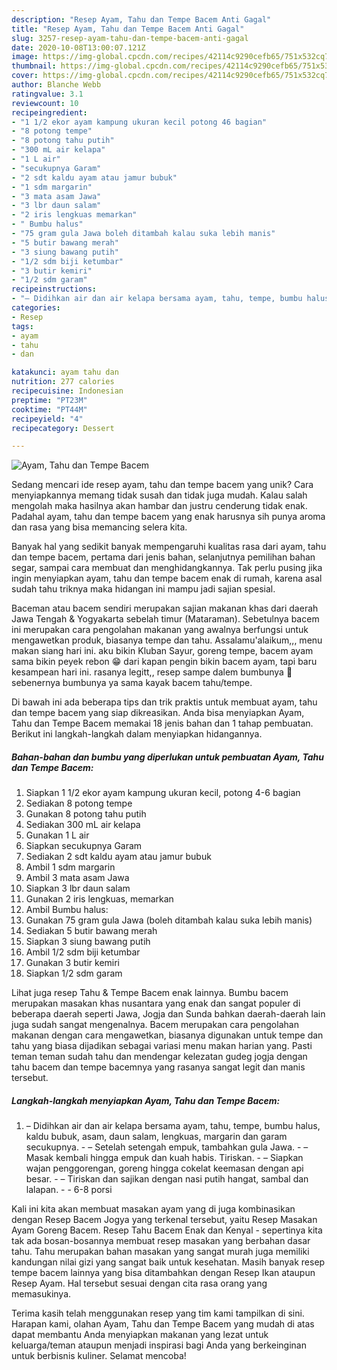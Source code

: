 ```yaml
---
description: "Resep Ayam, Tahu dan Tempe Bacem Anti Gagal"
title: "Resep Ayam, Tahu dan Tempe Bacem Anti Gagal"
slug: 3257-resep-ayam-tahu-dan-tempe-bacem-anti-gagal
date: 2020-10-08T13:00:07.121Z
image: https://img-global.cpcdn.com/recipes/42114c9290cefb65/751x532cq70/ayam-tahu-dan-tempe-bacem-foto-resep-utama.jpg
thumbnail: https://img-global.cpcdn.com/recipes/42114c9290cefb65/751x532cq70/ayam-tahu-dan-tempe-bacem-foto-resep-utama.jpg
cover: https://img-global.cpcdn.com/recipes/42114c9290cefb65/751x532cq70/ayam-tahu-dan-tempe-bacem-foto-resep-utama.jpg
author: Blanche Webb
ratingvalue: 3.1
reviewcount: 10
recipeingredient:
- "1 1/2 ekor ayam kampung ukuran kecil potong 46 bagian"
- "8 potong tempe"
- "8 potong tahu putih"
- "300 mL air kelapa"
- "1 L air"
- "secukupnya Garam"
- "2 sdt kaldu ayam atau jamur bubuk"
- "1 sdm margarin"
- "3 mata asam Jawa"
- "3 lbr daun salam"
- "2 iris lengkuas memarkan"
- " Bumbu halus"
- "75 gram gula Jawa boleh ditambah kalau suka lebih manis"
- "5 butir bawang merah"
- "3 siung bawang putih"
- "1/2 sdm biji ketumbar"
- "3 butir kemiri"
- "1/2 sdm garam"
recipeinstructions:
- "– Didihkan air dan air kelapa bersama ayam, tahu, tempe, bumbu halus, kaldu bubuk, asam, daun salam, lengkuas, margarin dan garam secukupnya. – Setelah setengah empuk, tambahkan gula Jawa. – Masak kembali hingga empuk dan kuah habis. Tiriskan. – Siapkan wajan penggorengan, goreng hingga cokelat keemasan dengan api besar. – Tiriskan dan sajikan dengan nasi putih hangat, sambal dan lalapan.  6-8 porsi"
categories:
- Resep
tags:
- ayam
- tahu
- dan

katakunci: ayam tahu dan 
nutrition: 277 calories
recipecuisine: Indonesian
preptime: "PT23M"
cooktime: "PT44M"
recipeyield: "4"
recipecategory: Dessert

---
```



![Ayam, Tahu dan Tempe Bacem](https://img-global.cpcdn.com/recipes/42114c9290cefb65/751x532cq70/ayam-tahu-dan-tempe-bacem-foto-resep-utama.jpg)

Sedang mencari ide resep ayam, tahu dan tempe bacem yang unik? Cara menyiapkannya memang tidak susah dan tidak juga mudah. Kalau salah mengolah maka hasilnya akan hambar dan justru cenderung tidak enak. Padahal ayam, tahu dan tempe bacem yang enak harusnya sih punya aroma dan rasa yang bisa memancing selera kita.

Banyak hal yang sedikit banyak mempengaruhi kualitas rasa dari ayam, tahu dan tempe bacem, pertama dari jenis bahan, selanjutnya pemilihan bahan segar, sampai cara membuat dan menghidangkannya. Tak perlu pusing jika ingin menyiapkan ayam, tahu dan tempe bacem enak di rumah, karena asal sudah tahu triknya maka hidangan ini mampu jadi sajian spesial.

Baceman atau bacem sendiri merupakan sajian makanan khas dari daerah Jawa Tengah &amp; Yogyakarta sebelah timur (Mataraman). Sebetulnya bacem ini merupakan cara pengolahan makanan yang awalnya berfungsi untuk mengawetkan produk, biasanya tempe dan tahu. Assalamu&#39;alaikum,,, menu makan siang hari ini. aku bikin Kluban Sayur, goreng tempe, bacem ayam sama bikin peyek rebon 😁 dari kapan pengin bikin bacem ayam, tapi baru kesampean hari ini. rasanya legitt,, resep sampe dalem bumbunya 🤤 sebenernya bumbunya ya sama kayak bacem tahu/tempe.


Di bawah ini ada beberapa tips dan trik praktis untuk membuat ayam, tahu dan tempe bacem yang siap dikreasikan. Anda bisa menyiapkan Ayam, Tahu dan Tempe Bacem memakai 18 jenis bahan dan 1 tahap pembuatan. Berikut ini langkah-langkah dalam menyiapkan hidangannya.

<!--inarticleads1-->

##### Bahan-bahan dan bumbu yang diperlukan untuk pembuatan Ayam, Tahu dan Tempe Bacem:

1. Siapkan 1 1/2 ekor ayam kampung ukuran kecil, potong 4-6 bagian
1. Sediakan 8 potong tempe
1. Gunakan 8 potong tahu putih
1. Sediakan 300 mL air kelapa
1. Gunakan 1 L air
1. Siapkan secukupnya Garam
1. Sediakan 2 sdt kaldu ayam atau jamur bubuk
1. Ambil 1 sdm margarin
1. Ambil 3 mata asam Jawa
1. Siapkan 3 lbr daun salam
1. Gunakan 2 iris lengkuas, memarkan
1. Ambil  Bumbu halus:
1. Gunakan 75 gram gula Jawa (boleh ditambah kalau suka lebih manis)
1. Sediakan 5 butir bawang merah
1. Siapkan 3 siung bawang putih
1. Ambil 1/2 sdm biji ketumbar
1. Gunakan 3 butir kemiri
1. Siapkan 1/2 sdm garam


Lihat juga resep Tahu &amp; Tempe Bacem enak lainnya. Bumbu bacem merupakan masakan khas nusantara yang enak dan sangat populer di beberapa daerah seperti Jawa, Jogja dan Sunda bahkan daerah-daerah lain juga sudah sangat mengenalnya. Bacem merupakan cara pengolahan makanan dengan cara mengawetkan, biasanya digunakan untuk tempe dan tahu yang biasa dijadikan sebagai variasi menu makan harian yang. Pasti teman teman sudah tahu dan mendengar kelezatan gudeg jogja dengan tahu bacem dan tempe bacemnya yang rasanya sangat legit dan manis tersebut. 

<!--inarticleads2-->

##### Langkah-langkah menyiapkan Ayam, Tahu dan Tempe Bacem:

1. – Didihkan air dan air kelapa bersama ayam, tahu, tempe, bumbu halus, kaldu bubuk, asam, daun salam, lengkuas, margarin dan garam secukupnya. - – Setelah setengah empuk, tambahkan gula Jawa. - – Masak kembali hingga empuk dan kuah habis. Tiriskan. - – Siapkan wajan penggorengan, goreng hingga cokelat keemasan dengan api besar. - – Tiriskan dan sajikan dengan nasi putih hangat, sambal dan lalapan. -  - 6-8 porsi


Kali ini kita akan membuat masakan ayam yang di juga kombinasikan dengan Resep Bacem Jogya yang terkenal tersebut, yaitu Resep Masakan Ayam Goreng Bacem. Resep Tahu Bacem Enak dan Kenyal - sepertinya kita tak ada bosan-bosannya membuat resep masakan yang berbahan dasar tahu. Tahu merupakan bahan masakan yang sangat murah juga memiliki kandungan nilai gizi yang sangat baik untuk kesehatan. Masih banyak resep tempe bacem lainnya yang bisa ditambahkan dengan Resep Ikan ataupun Resep Ayam. Hal tersebut sesuai dengan cita rasa orang yang memasukinya. 

Terima kasih telah menggunakan resep yang tim kami tampilkan di sini. Harapan kami, olahan Ayam, Tahu dan Tempe Bacem yang mudah di atas dapat membantu Anda menyiapkan makanan yang lezat untuk keluarga/teman ataupun menjadi inspirasi bagi Anda yang berkeinginan untuk berbisnis kuliner. Selamat mencoba!
